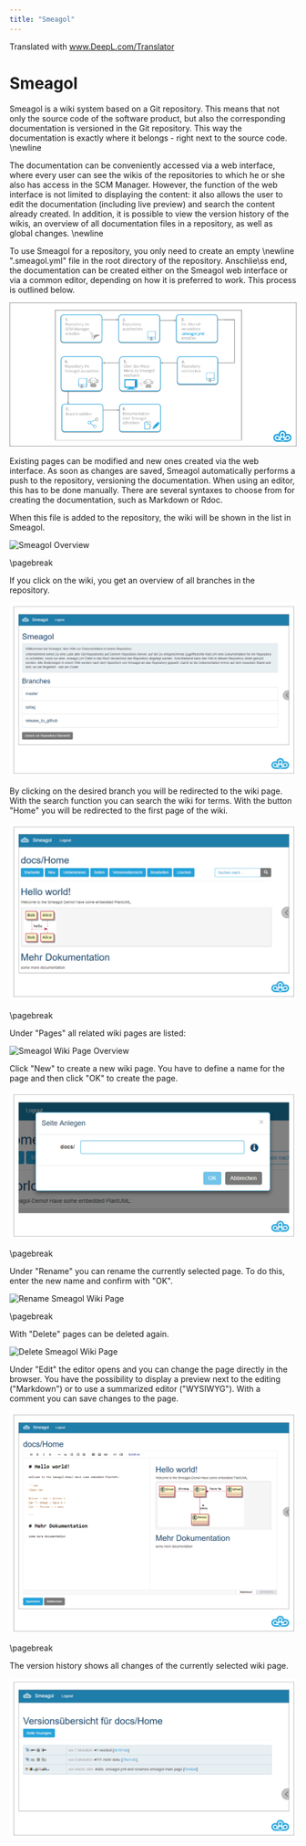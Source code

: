 ```yaml
---
title: "Smeagol"
---
```


Translated with www.DeepL.com/Translator

# Smeagol
Smeagol is a wiki system based on a Git repository. This means that not only the source code of the software product, but also the corresponding documentation is versioned in the Git repository. This way the documentation is exactly where it belongs - right next to the source code.  \newline

The documentation can be conveniently accessed via a web interface, where every user can see the wikis of the repositories to which he or she also has access in the SCM Manager. However, the function of the web interface is not limited to displaying the content: it also allows the user to edit the documentation (including live preview) and search the content already created. In addition, it is possible to view the version history of the wikis, an overview of all documentation files in a repository, as well as global changes.  \newline

To use Smeagol for a repository, you only need to create an empty \newline
".smeagol.yml" file in the root directory of the repository. Anschlie\ss end, the documentation can be created either on the Smeagol web interface or via a common editor, depending on how it is preferred to work. This process is outlined below.

![Smeagol Workflow](figures/smeagol/SmeagolWorkflow.png)

Existing pages can be modified and new ones created via the web interface. As soon as changes are saved, Smeagol automatically performs a push to the repository, versioning the documentation. When using an editor, this has to be done manually. There are several syntaxes to choose from for creating the documentation, such as Markdown or Rdoc.

When this file is added to the repository, the wiki will be shown in the list in Smeagol.

![Smeagol Overview](figures/smeagol/SmeagolOverview.png)

\pagebreak

If you click on the wiki, you get an overview of all branches in the repository.

![Smeagol Branches](figures/smeagol/SmeagolBranches.png)

By clicking on the desired branch you will be redirected to the wiki page.
With the search function you can search the wiki for terms. With the button "Home" you will be redirected to the first page of the wiki.

![Smeagol Wiki Home](figures/smeagol/SmeagolWiki.png)

\pagebreak

Under "Pages" all related wiki pages are listed:

![Smeagol Wiki Page Overview](figures/smeagol/SmeagolWikiFiles.png)

Click "New" to create a new wiki page. You have to define a name for the page and then click "OK" to create the page.

![Create Smeagol Wiki Page](figures/smeagol/SmeagolWikiNeueSeite.png)

\pagebreak

Under "Rename" you can rename the currently selected page. To do this, enter the new name and confirm with "OK".

![Rename Smeagol Wiki Page](figures/smeagol/SmeagolWikiPageRename.png)

\pagebreak

With "Delete" pages can be deleted again.

![Delete Smeagol Wiki Page](figures/smeagol/SmeagolWikiPageDel.png)

Under "Edit" the editor opens and you can change the page directly in the browser. You have the possibility to display a preview next to the editing ("Markdown") or to use a summarized editor ("WYSIWYG"). With a comment you can save changes to the page.

![Smeagol Wiki Editor](figures/smeagol/SmeagolEditor.png)

\pagebreak

The version history shows all changes of the currently selected wiki page.

![Smeagol Wiki History](figures/smeagol/SmeagolVersion.png)

